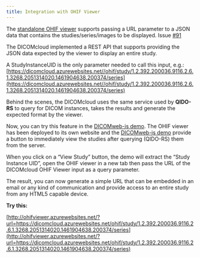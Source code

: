 ```yaml
---
title: Integration with OHIF Viewer
---
```


The [standalone OHIF viewer](https://github.com/OHIF/Viewers)  supports passing a URL parameter to a JSON data that contains the studies/series/images to be displayed. Issue [#91](https://github.com/OHIF/Viewers/issues/91)

The DICOMcloud implemented a REST API that supports providing the JSON data expected by the viewer to display an entire study.

A StudyInstanceUID is the only parameter needed to call this input, e.g.: 
[https://dicomcloud.azurewebsites.net//ohif/study/1.2.392.200036.9116.2.6.1.3268.2051314020.1461904638.200374/series](https://dicomcloud.azurewebsites.net//ohif/study/1.2.392.200036.9116.2.6.1.3268.2051314020.1461904638.200374/series)

Behind the scenes, the DICOMcloud uses the same service used by **QIDO-RS** to query for DICOM instances, takes the results and generate the expected format by the viewer.

Now, you can try this feature in the [DICOMweb-js demo](http://dicomweb.azurewebsites.net/). The OHIF viewer has been deployed to its own website and the [DICOMweb-js demo](http://dicomweb.azurewebsites.net/) provide a button to immediately view the studies after querying (QIDO-RS) them from the server.

When you click on a “View Study” button, the demo will extract the “Study Instance UID”, open the OHIF viewer in a new tab then pass the URL of the DICOMcloud OHIF Viewer input as a query parameter. 

The result, you can now generate a simple URL that can be embedded in an email or any kind of communication and provide access to an entire study from any HTML5 capable device. 

**Try this:**

[http://ohifviewer.azurewebsites.net/?url=https://dicomcloud.azurewebsites.net/ohif/study/1.2.392.200036.9116.2.6.1.3268.2051314020.1461904638.200374/series](http://ohifviewer.azurewebsites.net/?url=https://dicomcloud.azurewebsites.net/ohif/study/1.2.392.200036.9116.2.6.1.3268.2051314020.1461904638.200374/series)
